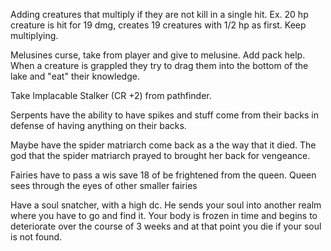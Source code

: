 Adding creatures that multiply if they are not kill in a single hit. Ex. 20 hp creature is hit for 19 dmg, creates 19 creatures with 1/2 hp as first. Keep multiplying. 

Melusines curse, take from player and give to melusine. Add pack help. When a creature is grappled they try to drag them into the bottom of the lake and "eat" their knowledge. 

Take  Implacable Stalker (CR +2) from pathfinder. 

Serpents have the ability to have spikes and stuff come from their backs in defense of having anything on their backs. 

Maybe have the spider matriarch come back as a the way that it died. The god that the spider matriarch prayed to brought her back for vengeance. 

Fairies have to pass a wis save 18 of be frightened from the queen. Queen sees through the eyes of other smaller fairies

Have a soul snatcher, with a high dc. He sends your soul into another realm where you have to go and find it. Your body is frozen in time and begins to deteriorate over the course of 3 weeks and at that point you die if your soul is not found. 